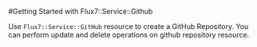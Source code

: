 #Getting Started with Flux7::Service::Github

Use `Flux7::Service::GitHub` resource to create a GitHub Repository. You can perform update and delete operations on github repository resource.




